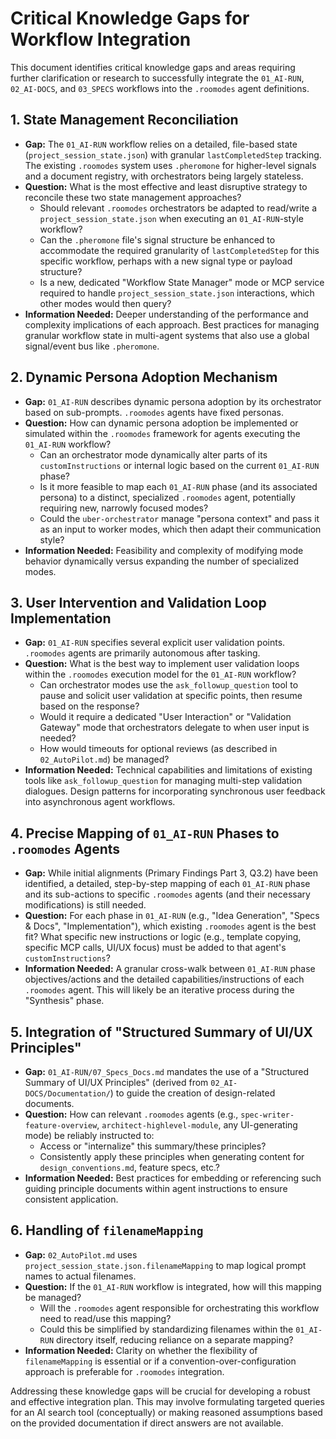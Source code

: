 # Critical Knowledge Gaps for Workflow Integration

This document identifies critical knowledge gaps and areas requiring further clarification or research to successfully integrate the `01_AI-RUN`, `02_AI-DOCS`, and `03_SPECS` workflows into the `.roomodes` agent definitions.

## 1. State Management Reconciliation

*   **Gap:** The `01_AI-RUN` workflow relies on a detailed, file-based state (`project_session_state.json`) with granular `lastCompletedStep` tracking. The existing `.roomodes` system uses `.pheromone` for higher-level signals and a document registry, with orchestrators being largely stateless.
*   **Question:** What is the most effective and least disruptive strategy to reconcile these two state management approaches?
    *   Should relevant `.roomodes` orchestrators be adapted to read/write a `project_session_state.json` when executing an `01_AI-RUN`-style workflow?
    *   Can the `.pheromone` file's signal structure be enhanced to accommodate the required granularity of `lastCompletedStep` for this specific workflow, perhaps with a new signal type or payload structure?
    *   Is a new, dedicated "Workflow State Manager" mode or MCP service required to handle `project_session_state.json` interactions, which other modes would then query?
*   **Information Needed:** Deeper understanding of the performance and complexity implications of each approach. Best practices for managing granular workflow state in multi-agent systems that also use a global signal/event bus like `.pheromone`.

## 2. Dynamic Persona Adoption Mechanism

*   **Gap:** `01_AI-RUN` describes dynamic persona adoption by its orchestrator based on sub-prompts. `.roomodes` agents have fixed personas.
*   **Question:** How can dynamic persona adoption be implemented or simulated within the `.roomodes` framework for agents executing the `01_AI-RUN` workflow?
    *   Can an orchestrator mode dynamically alter parts of its `customInstructions` or internal logic based on the current `01_AI-RUN` phase?
    *   Is it more feasible to map each `01_AI-RUN` phase (and its associated persona) to a distinct, specialized `.roomodes` agent, potentially requiring new, narrowly focused modes?
    *   Could the `uber-orchestrator` manage "persona context" and pass it as an input to worker modes, which then adapt their communication style?
*   **Information Needed:** Feasibility and complexity of modifying mode behavior dynamically versus expanding the number of specialized modes.

## 3. User Intervention and Validation Loop Implementation

*   **Gap:** `01_AI-RUN` specifies several explicit user validation points. `.roomodes` agents are primarily autonomous after tasking.
*   **Question:** What is the best way to implement user validation loops within the `.roomodes` execution model for the `01_AI-RUN` workflow?
    *   Can orchestrator modes use the `ask_followup_question` tool to pause and solicit user validation at specific points, then resume based on the response?
    *   Would it require a dedicated "User Interaction" or "Validation Gateway" mode that orchestrators delegate to when user input is needed?
    *   How would timeouts for optional reviews (as described in `02_AutoPilot.md`) be managed?
*   **Information Needed:** Technical capabilities and limitations of existing tools like `ask_followup_question` for managing multi-step validation dialogues. Design patterns for incorporating synchronous user feedback into asynchronous agent workflows.

## 4. Precise Mapping of `01_AI-RUN` Phases to `.roomodes` Agents

*   **Gap:** While initial alignments (Primary Findings Part 3, Q3.2) have been identified, a detailed, step-by-step mapping of each `01_AI-RUN` phase and its sub-actions to specific `.roomodes` agents (and their necessary modifications) is still needed.
*   **Question:** For each phase in `01_AI-RUN` (e.g., "Idea Generation", "Specs & Docs", "Implementation"), which existing `.roomodes` agent is the best fit? What specific new instructions or logic (e.g., template copying, specific MCP calls, UI/UX focus) must be added to that agent's `customInstructions`?
*   **Information Needed:** A granular cross-walk between `01_AI-RUN` phase objectives/actions and the detailed capabilities/instructions of each `.roomodes` agent. This will likely be an iterative process during the "Synthesis" phase.

## 5. Integration of "Structured Summary of UI/UX Principles"

*   **Gap:** `01_AI-RUN/07_Specs_Docs.md` mandates the use of a "Structured Summary of UI/UX Principles" (derived from `02_AI-DOCS/Documentation/`) to guide the creation of design-related documents.
*   **Question:** How can relevant `.roomodes` agents (e.g., `spec-writer-feature-overview`, `architect-highlevel-module`, any UI-generating mode) be reliably instructed to:
    *   Access or "internalize" this summary/these principles?
    *   Consistently apply these principles when generating content for `design_conventions.md`, feature specs, etc.?
*   **Information Needed:** Best practices for embedding or referencing such guiding principle documents within agent instructions to ensure consistent application.

## 6. Handling of `filenameMapping`

*   **Gap:** `02_AutoPilot.md` uses `project_session_state.json.filenameMapping` to map logical prompt names to actual filenames.
*   **Question:** If the `01_AI-RUN` workflow is integrated, how will this mapping be managed?
    *   Will the `.roomodes` agent responsible for orchestrating this workflow need to read/use this mapping?
    *   Could this be simplified by standardizing filenames within the `01_AI-RUN` directory itself, reducing reliance on a separate mapping?
*   **Information Needed:** Clarity on whether the flexibility of `filenameMapping` is essential or if a convention-over-configuration approach is preferable for `.roomodes` integration.

Addressing these knowledge gaps will be crucial for developing a robust and effective integration plan. This may involve formulating targeted queries for an AI search tool (conceptually) or making reasoned assumptions based on the provided documentation if direct answers are not available.